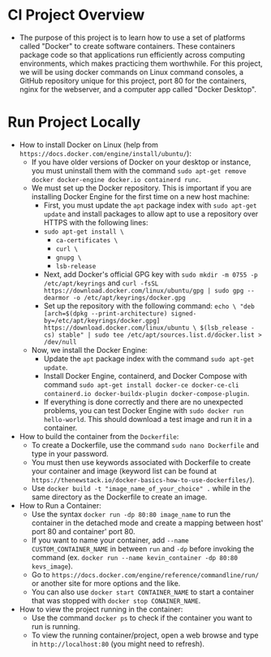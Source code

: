 # CI Project Overview
- The purpose of this project is to learn how to use a set of platforms called "Docker" to create software containers. These containers package code so that applications run efficiently across computing environments, which makes practicing them worthwhile. For this project, we will be using docker commands on Linux command consoles, a GitHub repository unique for this project, port 80 for the containers, nginx for the webserver, and a computer app called "Docker Desktop".
# Run Project Locally
- How to install Docker on Linux (help from `https://docs.docker.com/engine/install/ubuntu/`):
  - If you have older versions of Docker on your desktop or instance, you must uninstall them with the command `sudo apt-get remove docker docker-engine docker.io containerd runc`.
  - We must set up the Docker repository. This is important if you are installing Docker Engine for the first time on a new host machine:
    - First, you must update the `apt` package index with `sudo apt-get update` and install packages to allow apt to use a repository over HTTPS with the following lines:
    - `sudo apt-get install \`
      - `ca-certificates \`
      - `curl \`
      - `gnupg \`
      - `lsb-release`
    - Next, add Docker's official GPG key with `sudo mkdir -m 0755 -p /etc/apt/keyrings` and `curl -fsSL https://download.docker.com/linux/ubuntu/gpg | sudo gpg --dearmor -o /etc/apt/keyrings/docker.gpg`
    - Set up the repository with the following command: `echo \
  "deb [arch=$(dpkg --print-architecture) signed-by=/etc/apt/keyrings/docker.gpg] https://download.docker.com/linux/ubuntu \
  $(lsb_release -cs) stable" | sudo tee /etc/apt/sources.list.d/docker.list > /dev/null`
  - Now, we install the Docker Engine:
    - Update the `apt` package index with the command `sudo apt-get update`.
    - Install Docker Engine, containerd, and Docker Compose with command `sudo apt-get install docker-ce docker-ce-cli containerd.io docker-buildx-plugin docker-compose-plugin`.
    - If everything is done correctly and there are no unexpected problems, you can test Docker Engine with `sudo docker run hello-world`. This should download a test image and run it in a container.
- How to build the container from the `Dockerfile`:
  - To create a Dockerfile, use the command `sudo nano Dockerfile` and type in your password.
  - You must then use keywords associated with Dockerfile to create your container and image (keyword list can be found at `https://thenewstack.io/docker-basics-how-to-use-dockerfiles/`).
  - Use `docker build -t "image_name_of_your_choice" .` while in the same directory as the Dockerfile to create an image.
- How to Run a Container:
  - Use the syntax `docker run -dp 80:80 image_name` to run the container in the detached mode and create a mapping between host' port 80 and container' port 80.
  - If you want to name your container, add `--name CUSTOM_CONTAINER_NAME` in between `run` and `-dp` before invoking the command (ex. `docker run --name kevin_container -dp 80:80 kevs_image`).
  - Go to `https://docs.docker.com/engine/reference/commandline/run/` or another site for more options and the like.
  - You can also use `docker start CONTAINER_NAME` to start a container that was stopped with `docker stop CONAINER_NAME`.
- How to view the project running in the container:
  - Use the command `docker ps` to check if the container you want to run is running.
  - To view the running container/project, open a web browse and type in `http://localhost:80` (you might need to refresh).
